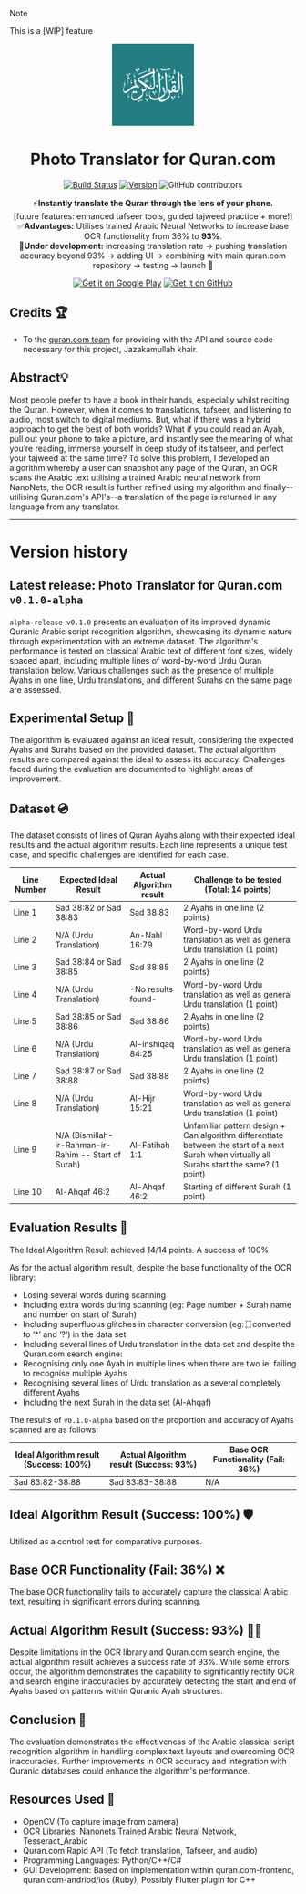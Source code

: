 > [!NOTE]
> This is a [WIP] feature
<div align="center">

<img src="https://raw.githubusercontent.com/quran/quran_android/main/app/src/madani/res/drawable-xxhdpi/icon.png" alt='Quran for Android logo'/>

# Photo Translator for Quran.com

[![Build Status](https://github.com/quran/quran_android/actions/workflows/build.yml/badge.svg)](https://github.com/quran/quran_android/actions/workflows/build.yml)
[![Version](https://img.shields.io/github/v/release/IbrahimKhuram/quran.com-photo-translator?include_prereleases&sort=semver)](https://github.com/IbrahimKhuram/quran.com-photo-translator/releases/latest)
![GitHub contributors](https://img.shields.io/github/contributors/IbrahimKhuram/Quran.com-Photo-Translator-)

⚡**Instantly translate the Quran through the lens of your phone.** 
<br>
[future features: enhanced tafseer tools, guided tajweed practice + more!]
<br>
✅**Advantages:** Utilises trained Arabic Neural Networks to increase base OCR functionality from 36% to **93%**.  
🚧**Under development:** increasing translation rate -> pushing translation accuracy beyond 93% -> adding UI -> combining with main quran.com repository -> testing -> launch 🚀

[<img src="https://play.google.com/intl/en_us/badges/static/images/badges/en_badge_web_generic.png"
      alt='Get it on Google Play'
      height="80">](https://play.google.com/store/apps/details?id=com.quran.labs.androidquran)
[<img src="https://user-images.githubusercontent.com/69304392/148696068-0cfea65d-b18f-4685-82b5-329a330b1c0d.png"
      alt='Get it on GitHub'
      height="80">](https://github.com/quran/quran_android/releases/latest)

<div align="left">

## Credits 🏆

* To the [quran.com team](https://github.com/quran) for providing with the API and source code necessary for this project, Jazakamullah khair. 

## Abstract💡

Most people prefer to have a book in their hands, especially whilst reciting the Quran. However, when it comes to translations, tafseer, and listening to audio, most switch to digital mediums. But, what if there was a hybrid approach to get the best of both worlds? What if you could read an Ayah, pull out your phone to take a picture, and instantly see the meaning of what you’re reading, immerse yourself in deep study of its tafseer, and perfect your tajweed at the same time? To solve this problem, I developed an algorithm whereby a user can snapshot any page of the Quran, an OCR scans the Arabic text utilising a trained Arabic neural network from NanoNets, the OCR result is further refined using my algorithm and finally--utilising Quran.com's API's--a translation of the page is returned in any language from any translator.
>
---
# Version history
## Latest release: Photo Translator for Quran.com `v0.1.0-alpha`

`alpha-release v0.1.0` presents an evaluation of its improved dynamic Quranic Arabic script recognition algorithm, showcasing its dynamic nature through experimentation with an extreme dataset. The algorithm's performance is tested on classical Arabic text of different font sizes, widely spaced apart, including multiple lines of word-by-word Urdu Quran translation below. Various challenges such as the presence of multiple Ayahs in one line, Urdu translations, and different Surahs on the same page are assessed.

## Experimental Setup 🧪
The algorithm is evaluated against an ideal result, considering the expected Ayahs and Surahs based on the provided dataset. The actual algorithm results are compared against the ideal to assess its accuracy. Challenges faced during the evaluation are documented to highlight areas of improvement.

##  Dataset 💿
The dataset consists of lines of Quran Ayahs along with their expected ideal results and the actual algorithm results. Each line represents a unique test case, and specific challenges are identified for each case.

Line Number | Expected Ideal Result                       | Actual Algorithm result | Challenge to be tested (Total: 14 points)
-----------|--------------------------------------------|-------------------------|---------------------------------------
Line 1      | Sad 38:82 or Sad 38:83                      | Sad 38:83               | 2 Ayahs in one line (2 points)
Line 2      | N/A (Urdu Translation)                      | An-Nahl 16:79           | Word-by-word Urdu translation as well as general Urdu translation (1 point)
Line 3      | Sad 38:84 or Sad 38:85                      | Sad 38:85               | 2 Ayahs in one line (2 points)
Line 4      | N/A (Urdu Translation)                      | -No results found-      | Word-by-word Urdu translation as well as general Urdu translation (1 point)
Line 5      | Sad 38:85 or Sad 38:86                      | Sad 38:86               | 2 Ayahs in one line (2 points)
Line 6      | N/A (Urdu Translation)                      | Al-inshiqaq 84:25       | Word-by-word Urdu translation as well as general Urdu translation (1 point)
Line 7      | Sad 38:87 or Sad 38:88                      | Sad 38:88               | 2 Ayahs in one line (2 points)
Line 8      | N/A (Urdu Translation)                      | Al-Hijr 15:21           | Word-by-word Urdu translation as well as general Urdu translation (1 point)
Line 9      | N/A (Bismillah-ir-Rahman-ir-Rahim -- Start of Surah) | Al-Fatihah 1:1   | Unfamiliar pattern design + Can algorithm differentiate between the start of a next Surah when virtually all Surahs start the same? (1 point)
Line 10     | Al-Ahqaf 46:2                               | Al-Ahqaf 46:2           | Starting of different Surah (1 point)

## Evaluation Results 🔬
The Ideal Algorithm Result achieved 14/14 points. A success of 100%

As for the actual algorithm result, despite the base functionality of the OCR library:
* Losing several words during scanning
* Including extra words during scanning (eg: Page number + Surah name and number on start of Surah)
* Including superfluous glitches in character conversion (eg: ۝ converted to ‘*’ and ‘?’) in the data set
* Including several lines of Urdu translation in the data set
and despite the Quran.com search engine:
* Recognising only one Ayah in multiple lines when there are two ie: failing to recognise multiple Ayahs
* Recognising several lines of Urdu translation as a several completely different Ayahs
* Including the next Surah in the data set (Al-Ahqaf)

The results of `v0.1.0-alpha` based on the proportion and accuracy of Ayahs scanned are as follows:

Ideal Algorithm result (Success: 100%) | Actual Algorithm result (**Success: 93%**) | Base OCR Functionality (Fail: 36%)
---------------------------------------|---------------------------------------|--------------------------------------
Sad 83:82-38:88                        | Sad 83:83-38:88                       | N/A

## Ideal Algorithm Result (Success: 100%) 🛡️
Utilized as a control test for comparative purposes.

## Base OCR Functionality (Fail: 36%) ❌
The base OCR functionality fails to accurately capture the classical Arabic text, resulting in significant errors during scanning. 

## Actual Algorithm Result (Success: 93%) 🥇✅
Despite limitations in the OCR library and Quran.com search engine, the actual algorithm result achieves a success rate of 93%. While some errors occur, the algorithm demonstrates the capability to significantly rectify OCR and search engine inaccuracies by accurately detecting the start and end of Ayahs based on patterns within Quranic Ayah structures.

## Conclusion 📃
The evaluation demonstrates the effectiveness of the Arabic classical script recognition algorithm in handling complex text layouts and overcoming OCR inaccuracies. Further improvements in OCR accuracy and integration with Quranic databases could enhance the algorithm's performance.

## Resources Used 🎨
* OpenCV (To capture image from camera)
* OCR Libraries: Nanonets Trained Arabic Neural Network, Tesseract_Arabic
* Quran.com Rapid API (To fetch translation, Tafseer, and audio)
* Programming Languages: Python/C++/C#
* GUI Development: Based on implementation within quran.com-frontend, quran.com-andriod/ios (Ruby), Possibly Flutter plugin for C++ 
